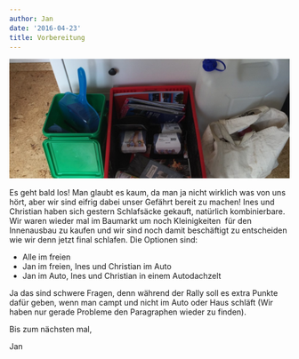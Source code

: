 ```yaml
---
author: Jan
date: '2016-04-23'
title: Vorbereitung
---
```


![Image](./images/1.jpg)


Es geht bald los! Man glaubt es kaum, da man ja nicht wirklich was von uns
hört, aber wir sind eifrig dabei unser Gefährt bereit zu machen!
Ines und Christian haben sich gestern Schlafsäcke gekauft, natürlich
kombinierbare. Wir waren wieder mal im Baumarkt um noch Kleinigkeiten  für den
Innenausbau zu kaufen und wir sind noch damit beschäftigt zu entscheiden wie
wir denn jetzt final schlafen.
Die Optionen sind:

* Alle im freien
* Jan im freien, Ines und Christian im Auto
* Jan im Auto, Ines und Christian in einem Autodachzelt

Ja das sind schwere Fragen, denn während der Rally soll es extra Punkte dafür
geben, wenn man campt und nicht im Auto oder Haus schläft (Wir haben nur gerade
Probleme den Paragraphen wieder zu finden).

Bis zum nächsten mal,

Jan
